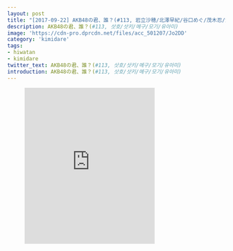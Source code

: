```yaml
---
layout: post
title: "[2017-09-22] AKB48の君、誰？(#113, 岩立沙穂/北澤早紀/谷口めぐ/茂木忍/湯本亜美)"
description: AKB48の君、誰？(#113, 삿호/삿키/메구/모기/유아미)
image: 'https://cdn-pro.dprcdn.net/files/acc_501207/Jo2DD'
category: 'kimidare'
tags:
- hiwatan
- kimidare
twitter_text: AKB48の君、誰？(#113, 삿호/삿키/메구/모기/유아미)
introduction: AKB48の君、誰？(#113, 삿호/삿키/메구/모기/유아미)
---
```

<figure class="video_container">
<iframe src="https://player.vimeo.com/video/240670937" height="360" frameborder="0" webkitallowfullscreen mozallowfullscreen allowfullscreen></iframe>
</figure>
